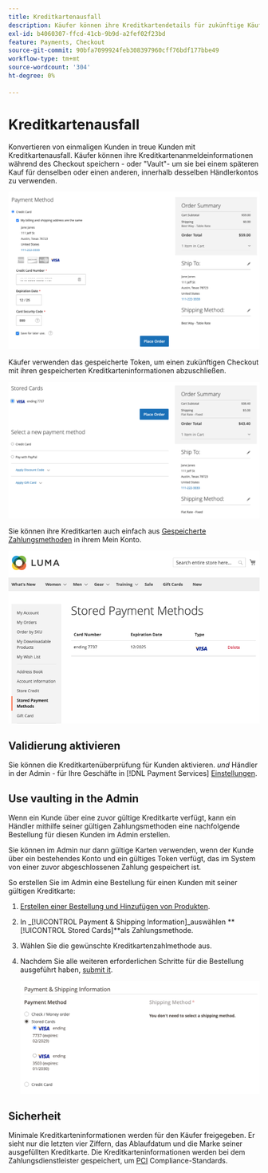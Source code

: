 ```yaml
---
title: Kreditkartenausfall
description: Käufer können ihre Kreditkartendetails für zukünftige Käufe einbehalten (speichern).
exl-id: b4060307-ffcd-41cb-9b9d-a2fef02f23bd
feature: Payments, Checkout
source-git-commit: 90bfa7099924feb308397960cff76bdf177bbe49
workflow-type: tm+mt
source-wordcount: '304'
ht-degree: 0%

---
```


# Kreditkartenausfall

Konvertieren von einmaligen Kunden in treue Kunden mit Kreditkartenausfall. Käufer können ihre Kreditkartenanmeldeinformationen während des Checkout speichern - oder &quot;Vault&quot;- um sie bei einem späteren Kauf für denselben oder einen anderen, innerhalb desselben Händlerkontos zu verwenden.

![Beziehen der Kreditkarte zur späteren Verwendung](assets/save-card-for-later.png)

Käufer verwenden das gespeicherte Token, um einen zukünftigen Checkout mit ihren gespeicherten Kreditkarteninformationen abzuschließen.

![Verwenden gespeicherter Anmeldedaten für zukünftige Käufe](assets/use-stored-card.png)

Sie können ihre Kreditkarten auch einfach aus [Gespeicherte Zahlungsmethoden](https://docs.magento.com/user-guide/customers/account-dashboard-stored-payment-methods.html) in ihrem Mein Konto.

![Gespeicherte Zahlungsmethoden in meinem Konto](assets/stored-payment-methods.png)

## Validierung aktivieren

Sie können die Kreditkartenüberprüfung für Kunden aktivieren. _und_ Händler in der Admin - für Ihre Geschäfte in [!DNL Payment Services] [Einstellungen](settings.md#card-vaulting).

## Use vaulting in the Admin

Wenn ein Kunde über eine zuvor gültige Kreditkarte verfügt, kann ein Händler mithilfe seiner gültigen Zahlungsmethoden eine nachfolgende Bestellung für diesen Kunden im Admin erstellen.

Sie können im Admin nur dann gültige Karten verwenden, wenn der Kunde über ein bestehendes Konto und ein gültiges Token verfügt, das im System von einer zuvor abgeschlossenen Zahlung gespeichert ist.

So erstellen Sie im Admin eine Bestellung für einen Kunden mit seiner gültigen Kreditkarte:

1. [Erstellen einer Bestellung und Hinzufügen von Produkten](https://experienceleague.adobe.com/docs/commerce-admin/stores-sales/point-of-purchase/assist/customer-account-create-order.html).
1. In _[!UICONTROL Payment & Shipping Information]_auswählen **[!UICONTROL Stored Cards]**als Zahlungsmethode.
1. Wählen Sie die gewünschte Kreditkartenzahlmethode aus.
1. Nachdem Sie alle weiteren erforderlichen Schritte für die Bestellung ausgeführt haben, [submit it](https://experienceleague.adobe.com/docs/commerce-admin/stores-sales/point-of-purchase/assist/customer-account-create-order.html?lang=en#step-3%3A-submit-the-order).

   ![Verwenden Sie eine ausgewertete Kreditkarte in Admin für den Kunden](assets/admin-vaultedcard.png)

## Sicherheit

Minimale Kreditkarteninformationen werden für den Käufer freigegeben. Er sieht nur die letzten vier Ziffern, das Ablaufdatum und die Marke seiner ausgefüllten Kreditkarte. Die Kreditkarteninformationen werden bei dem Zahlungsdienstleister gespeichert, um [PCI](security.md#PCI-compliance) Compliance-Standards.
